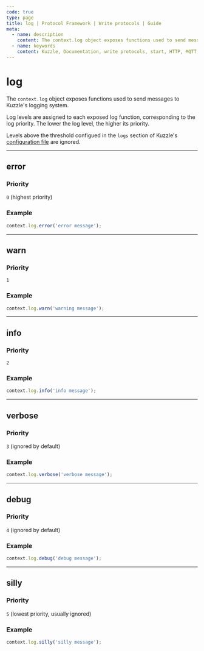 ```yaml
---
code: true
type: page
title: log | Protocol Framework | Write protocols | Guide
meta:
  - name: description
    content: The context.log object exposes functions used to send messages to Kuzzle's logging system.
  - name: keywords
    content: Kuzzle, Documentation, write protocols, start, HTTP, MQTT, protocol framework, log
---
```


# log

The `context.log` object exposes functions used to send messages to Kuzzle's logging system.

Log levels are assigned to each exposed log function, corresponding to the log priority.
The lower the log level, the higher its priority.

Levels above the threshold configued in the `logs` section of Kuzzle's [configuration file](/core/2/guides/advanced/configuration) are ignored.

---

## error



### Priority

`0` (highest priority)

### Example

```js
context.log.error('error message');
```

---

## warn



### Priority

`1`

### Example

```js
context.log.warn('warning message');
```

---

## info



### Priority

`2`

### Example

```js
context.log.info('info message');
```

---

## verbose



### Priority

`3` (ignored by default)

### Example

```js
context.log.verbose('verbose message');
```

---

## debug



### Priority

`4` (ignored by default)

### Example

```js
context.log.debug('debug message');
```

---

## silly



### Priority

`5` (lowest priority, usually ignored)

### Example

```js
context.log.silly('silly message');
```
